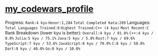 # [my_codewars_profile](https://www.codewars.com/users/EP./stats)

Progress: `Rank:4 kyu` `Honor:1,284` `Total Completed Kata:289` Languages: `Total Languages Trained:9` `Highest Trained:C++ (4 kyu)` `Most Recent:C` Rank Breakdown (lower kyu is better): `Overall:4 kyu / 81.8%` `C++:4 kyu / 0.0%` `Julia:5 kyu / 75.1%` `Java:5 kyu / 5.8%` `Rust:7 kyu / 69.6%` `TypeScript:7 kyu / 53.6%` `JavaScript:8 kyu / 70.0%` `C:8 kyu / 50.0%` `Dart:8 kyu / 40.0%` `Go:8 kyu / 10.0%`
